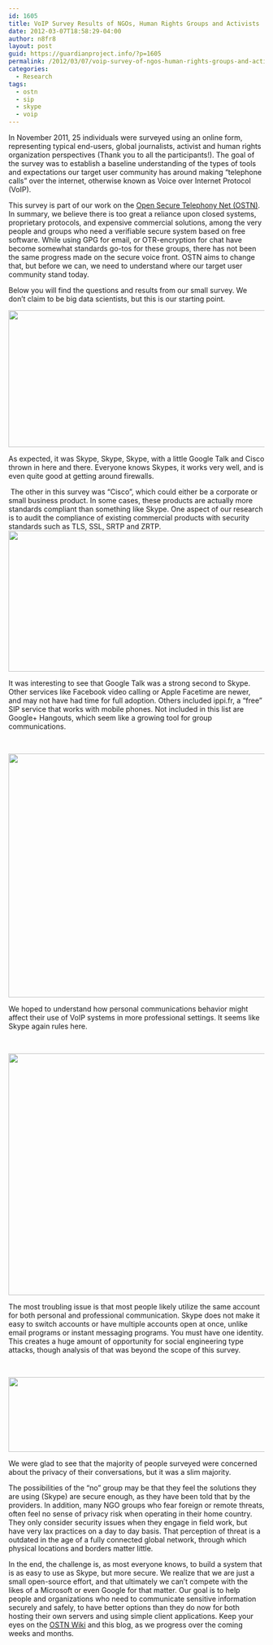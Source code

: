 ```yaml
---
id: 1605
title: VoIP Survey Results of NGOs, Human Rights Groups and Activists
date: 2012-03-07T18:58:29-04:00
author: n8fr8
layout: post
guid: https://guardianproject.info/?p=1605
permalink: /2012/03/07/voip-survey-of-ngos-human-rights-groups-and-activists/
categories:
  - Research
tags:
  - ostn
  - sip
  - skype
  - voip
---
```

In November 2011, 25 individuals were surveyed using an online form, representing typical end-users, global journalists, activist and human rights organization perspectives (Thank you to all the participants!). The goal of the survey was to establish a baseline understanding of the types of tools and expectations our target user community has around making “telephone calls” over the internet, otherwise known as Voice over Internet Protocol (VoIP).

This survey is part of our work on the [Open Secure Telephony Net (OSTN)](https://guardianproject.info/wiki/OSTN). In summary, we believe there is too great a reliance upon closed systems, proprietary protocols, and expensive commercial solutions, among the very people and groups who need a verifiable secure system based on free software. While using GPG for email, or OTR-encryption for chat have become somewhat standards go-tos for these groups, there has not been the same progress made on the secure voice front. OSTN aims to change that, but before we can, we need to understand where our target user community stand today.

Below you will find the questions and results from our small survey. We don’t claim to be big data scientists, but this is our starting point.

<img src="https://docs.google.com/document/pubimage?id=12bEHuMBXDqw4CG2R8nn2PbDJTa4HU8lh-rZRR22nSQA&image_id=1Kj2xqnnxxbJxOP2myEMoDgd7uV_Z7S4" alt="" width="584" height="269" /> 

As expected, it was Skype, Skype, Skype, with a little Google Talk and Cisco thrown in here and there. Everyone knows Skypes, it works very well, and is even quite good at getting around firewalls.

<div>
   The other in this survey was “Cisco”, which could either be a corporate or small business product. In some cases, these products are actually more standards compliant than something like Skype. One aspect of our research is to audit the compliance of existing commercial products with security standards such as TLS, SSL, SRTP and ZRTP.
</div>

<div>
</div>

<img src="https://docs.google.com/document/pubimage?id=12bEHuMBXDqw4CG2R8nn2PbDJTa4HU8lh-rZRR22nSQA&image_id=1pVfXla66rcmmbst2uvDF_i08-f9ANKw" alt="" width="585" height="277" /> 

It was interesting to see that Google Talk was a strong second to Skype. Other services like Facebook video calling or Apple Facetime are newer, and may not have had time for full adoption. Others included ippi.fr, a “free” SIP service that works with mobile phones. Not included in this list are Google+ Hangouts, which seem like a growing tool for group communications.

 

<img src="https://docs.google.com/document/pubimage?id=12bEHuMBXDqw4CG2R8nn2PbDJTa4HU8lh-rZRR22nSQA&image_id=1neY0xPavF3sh91mvSelfIwzCMV21qJM" alt="" width="585" height="479" /> 

We hoped to understand how personal communications behavior might affect their use of VoIP systems in more professional settings. It seems like Skype again rules here.

 

<img src="https://docs.google.com/document/pubimage?id=12bEHuMBXDqw4CG2R8nn2PbDJTa4HU8lh-rZRR22nSQA&image_id=1haSfmhdxc9zT7oghdyBQMFC8ZYv6m_Y" alt="" width="584" height="475" /> 

The most troubling issue is that most people likely utilize the same account for both personal and professional communication. Skype does not make it easy to switch accounts or have multiple accounts open at once, unlike email programs or instant messaging programs. You must have one identity. This creates a huge amount of opportunity for social engineering type attacks, though analysis of that was beyond the scope of this survey.

 

<img src="https://docs.google.com/document/pubimage?id=12bEHuMBXDqw4CG2R8nn2PbDJTa4HU8lh-rZRR22nSQA&image_id=1S3EGlInCGdh8Pj7IOefWvfLI1Ikw4gs" alt="" width="559" height="147" /> 

We were glad to see that the majority of people surveyed were concerned about the privacy of their conversations, but it was a slim majority.

The possibilities of the “no” group may be that they feel the solutions they are using (Skype) are secure enough, as they have been told that by the providers. In addition, many NGO groups who fear foreign or remote threats, often feel no sense of privacy risk when operating in their home country. They only consider security issues when they engage in field work, but have very lax practices on a day to day basis. That perception of threat is a outdated in the age of a fully connected global network, through which physical locations and borders matter little.

In the end, the challenge is, as most everyone knows, to build a system that is as easy to use as Skype, but more secure. We realize that we are just a small open-source effort, and that ultimately we can’t compete with the likes of a Microsoft or even Google for that matter. Our goal is to help people and organizations who need to communicate sensitive information securely and safely, to have better options than they do now for both hosting their own servers and using simple client applications. Keep your eyes on the [OSTN Wiki](https://guardianproject.info/wiki/OSTN) and this blog, as we progress over the coming weeks and months.